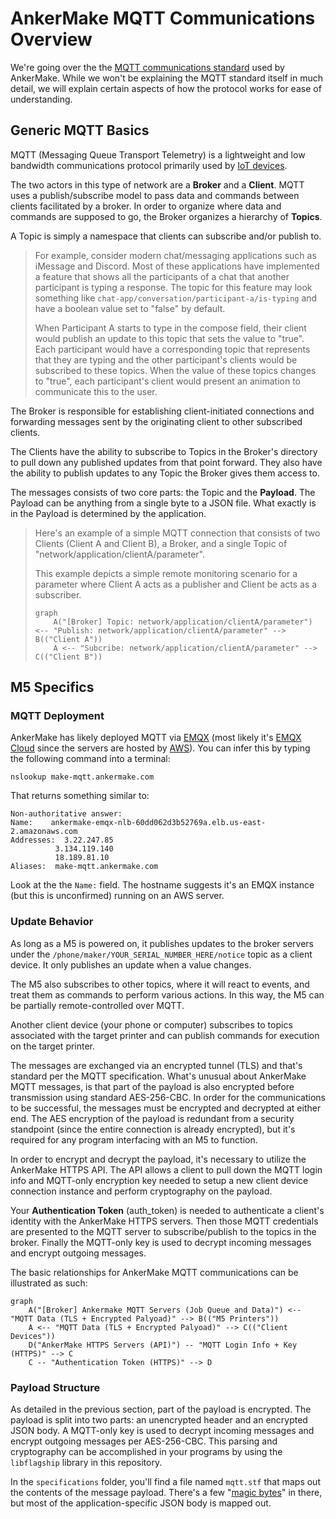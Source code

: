 # AnkerMake MQTT Communications Overview

We're going over the the [MQTT communications standard](https://mqtt.org/) used by AnkerMake. While we won't be explaining the MQTT standard itself in much detail, we will explain certain aspects of how the protocol works for ease of understanding.

## Generic MQTT Basics

MQTT (Messaging Queue Transport Telemetry) is a lightweight and low bandwidth communications protocol primarily used by [IoT devices](https://en.wikipedia.org/wiki/Internet_of_things).

The two actors in this type of network are a **Broker** and a **Client**.  MQTT uses a publish/subscribe model to pass data and commands between clients facilitated by a broker. In order to organize where data and commands are supposed to go, the Broker organizes a hierarchy of **Topics**. 

A Topic is simply a namespace that clients can subscribe and/or publish to. 

> For example, consider modern chat/messaging applications such as iMessage and Discord. Most of these applications have implemented a feature that shows all the participants of a chat that another participant is typing a response. The topic for this feature may look something like `chat-app/conversation/participant-a/is-typing` and have a boolean value set to "false" by default. 
>
> When Participant A starts to type in the compose field, their client would publish an update to this topic that sets the value to "true". Each participant would have a corresponding topic that represents that they are typing and the other participant's clients would be subscribed to these topics. When the value of these topics changes to "true", each participant's client would present an animation to communicate this to the user.

The Broker is responsible for establishing client-initiated connections and forwarding messages sent by the originating client to other subscribed clients.

The Clients have the ability to subscribe to Topics in the Broker's directory to pull down any published updates from that point forward. They also have the ability to publish updates to any Topic the Broker gives them access to. 

The messages consists of two core parts: the Topic and the **Payload**. The Payload can be anything from a single byte to a JSON file. What exactly is in the Payload is determined by the application.

> Here's an example of a simple MQTT connection that consists of two Clients (Client A and Client B), a Broker, and a single Topic of "network/application/clientA/parameter". 
>
> This example depicts a simple remote monitoring scenario for a parameter where Client A acts as a publisher and Client be acts as a subscriber.
>
> ```mermaid
> graph
>     A("[Broker] Topic: network/application/clientA/parameter") <-- "Publish: network/application/clientA/parameter" --> B(("Client A"))
>     A <-- "Subcribe: network/application/clientA/parameter" --> C(("Client B"))
> 
> ```
>



## M5 Specifics

### MQTT Deployment

AnkerMake has likely deployed MQTT via [EMQX](https://www.emqx.com/en) (most likely it's [EMQX Cloud](https://www.emqx.com/en/cloud) since the servers are hosted by [AWS](https://aws.amazon.com/)). You can infer this by typing the following command into a terminal:

```
nslookup make-mqtt.ankermake.com
```

That returns something similar to:

```
Non-authoritative answer:
Name:    ankermake-emqx-nlb-60dd062d3b52769a.elb.us-east-2.amazonaws.com
Addresses:  3.22.247.85
          3.134.119.140
          18.189.81.10
Aliases:  make-mqtt.ankermake.com
```

Look at the the `Name:` field. The hostname suggests it's an EMQX instance (but this is unconfirmed) running on an AWS server.

### Update Behavior

As long as a M5 is powered on, it publishes updates to the broker servers under the `/phone/maker/YOUR_SERIAL_NUMBER_HERE/notice` topic as a client device. It only publishes an update when a value changes.

The M5 also subscribes to other topics, where it will react to events, and treat them as commands to perform various actions. In this way, the M5 can be partially remote-controlled over MQTT.

Another client device (your phone or computer) subscribes to topics associated with the target printer and can publish commands for execution on the target printer.

The messages are exchanged via an encrypted tunnel (TLS) and that's standard per the MQTT specification. What's unusual about AnkerMake MQTT messages, is that part of the payload is also encrypted before transmission using standard AES-256-CBC. In order for the communications to be successful, the messages must be encrypted and decrypted at either end. The AES encryption of the payload is redundant from a security standpoint (since the entire connection is already encrypted), but it's required for any program interfacing with an M5 to function.

In order to encrypt and decrypt the payload, it's necessary to utilize the AnkerMake HTTPS API. The API allows a client to pull down the MQTT login info and MQTT-only encryption key needed to setup a new client device connection instance and perform cryptography on the payload. 

Your **Authentication Token** (auth_token) is needed to authenticate a client's identity with the AnkerMake HTTPS servers. Then those MQTT credentials are presented to the MQTT server to subscribe/publish to the topics in the broker. Finally the MQTT-only key is used to decrypt incoming messages and encrypt outgoing messages.

The basic relationships for AnkerMake MQTT communications can be illustrated as such:

```mermaid
graph
    A("[Broker] Ankermake MQTT Servers (Job Queue and Data)") <-- "MQTT Data (TLS + Encrypted Palyoad)" --> B(("M5 Printers"))
    A <-- "MQTT Data (TLS + Encrypted Palyoad)" --> C(("Client Devices"))
    D("AnkerMake HTTPS Servers (API)") -- "MQTT Login Info + Key (HTTPS)" --> C
    C -- "Authentication Token (HTTPS)" --> D
```

### Payload Structure

As detailed in the previous section, part of the payload is encrypted. The payload is split into two parts: an unencrypted header and an encrypted JSON body. A MQTT-only key is used to decrypt incoming messages and encrypt outgoing messages per AES-256-CBC. This parsing and cryptography can be accomplished in your programs by using the `libflagship` library in this repository.

In the `specifications` folder, you'll find a file named `mqtt.stf` that maps out the contents of the message payload. There's a few "[magic bytes](https://www.netspi.com/blog/technical/web-application-penetration-testing/magic-bytes-identifying-common-file-formats-at-a-glance/)" in there, but most of the application-specific JSON body is mapped out.